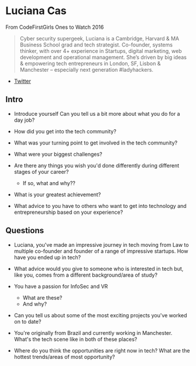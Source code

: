 # Luciana Cas

From CodeFirstGirls Ones to Watch 2016
> Cyber security supergeek, Luciana is a Cambridge, Harvard & MA Business School grad and tech strategist. Co-founder, systems thinker, with over 4+ experience in Startups, digital marketing, web development and operational management. She’s driven by big ideas & empowering tech entrepreneurs in London, SF, Lisbon & Manchester – especially next generation #ladyhackers.

* [Twitter](https://twitter.com/LCarvalhoSe)


## Intro

* Introduce yourself Can you tell us a bit more about what you do for a day job?

* How did you get into the tech community?

* What was your turning point to get involved in the tech community?

* What were your biggest challenges?

* Are there any things you wish you'd done differently during different stages of your career?

   * If so, what and why??

* What is your greatest achievement?

* What advice to you have to others who want to get into technology and entrepreneurship based on your experience?


## Questions

* Luciana, you've made an impressive journey in tech moving from Law to multiple co-founder and founder of a range of impressive startups. How have you ended up in tech? 

* What advice would you give to someone who is interested in tech but, like you, comes from a different background/area of study?

* You have a passion for InfoSec and VR
  * What are these?
  * And why?

* Can you tell us about some of the most exciting projects you've worked on to date?

* You're originally from Brazil and currently working in Manchester. What's the tech scene like in both of these places? 

* Where do you think the opportunities are right now in tech? What are the hottest trends/areas of most opportunity?
